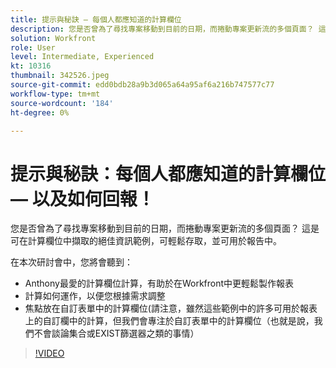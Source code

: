 ```yaml
---
title: 提示與秘訣 — 每個人都應知道的計算欄位
description: 您是否曾為了尋找專案移動到目前的日期，而捲動專案更新流的多個頁面？ 這是很棒的…… （說明應該介於60到160個字元之間）
solution: Workfront
role: User
level: Intermediate, Experienced
kt: 10316
thumbnail: 342526.jpeg
source-git-commit: edd0bdb28a9b3d065a64a95af6a216b747577c77
workflow-type: tm+mt
source-wordcount: '184'
ht-degree: 0%

---
```


# 提示與秘訣：每個人都應知道的計算欄位 — 以及如何回報！

您是否曾為了尋找專案移動到目前的日期，而捲動專案更新流的多個頁面？ 這是可在計算欄位中擷取的絕佳資訊範例，可輕鬆存取，並可用於報告中。

在本次研討會中，您將會聽到：

* Anthony最愛的計算欄位計算，有助於在Workfront中更輕鬆製作報表
* 計算如何運作，以便您根據需求調整
* 焦點放在自訂表單中的計算欄位(請注意，雖然這些範例中的許多可用於報表上的自訂欄中的計算，但我們會專注於自訂表單中的計算欄位（也就是說，我們不會談論集合或EXIST篩選器之類的事情）

>[!VIDEO](https://video.tv.adobe.com/v/342526/?quality=12&learn=on)
